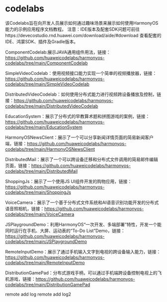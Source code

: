 # codelabs
该Codelabs旨在向开发人员展示如何通过趣味场景来展示如何使用HarmonyOS能力的示例应用程序文档教程。
注意：IDE版本及配套SDK问题可前往https://devecostudio.rnd.huawei.com/download/aide/#download 查看配套的IDE、鸿蒙SDK、插件及Gradle版本。

ComponentCodelab:展示JAVA通用组件用法，链接：https://github.com/huaweicodelabs/harmonyos-codelabs/tree/main/ComponentCodelab

SimpleVideoCodelab：使用视频接口能力实现一个简单的视频播放器，链接：https://github.com/huaweicodelabs/harmonyos-codelabs/tree/main/SimpleVideoCodelab

DistributedVideoCodelab：如何使用分布式能力进行视频跨设备播放及控制，链接：https://github.com/huaweicodelabs/harmonyos-codelabs/tree/main/DistributedVideoCodelab

EducationSystem：展示了分布式的早教算术题和拼图游戏的案例，链接：https://github.com/huaweicodelabs/harmonyos-codelabs/tree/main/EducationSystem

HarmonyOSNewsClient：展示了一个可以分享新闻详情页面的简易新闻客户端，链接：https://github.com/huaweicodelabs/harmonyos-codelabs/tree/main/HarmonyOSNewsClient

DistributedMail：展示了一个可以跨设备迁移和分布式文件调用的简易邮件编辑页面，链接：https://github.com/huaweicodelabs/harmonyos-codelabs/tree/main/DistributedMail

ShoppingJs：展示了一个使用JS UI组件开发的购物应用，链接：https://github.com/huaweicodelabs/harmonyos-codelabs/tree/main/ShoppingJs

VoiceCamera：展示了一个基于分布式文件系统和AI语音识别功能开发的分布式语音照相机，链接：https://github.com/huaweicodelabs/harmonyos-codelabs/tree/main/VoiceCamera

JSPlaygroundDemo：利用HarmonyOS“一次开发、多端部署”特性，开发一个能同时运行在手机、大屏、运动表的“To-Do List”Demo，链接：https://github.com/huaweicodelabs/harmonyos-codelabs/tree/main/JSPlaygroundDemo

RemoteInputDemo：展示了通过手机输入文字到电视的跨设备输入能力，链接：https://github.com/huaweicodelabs/harmonyos-codelabs/tree/main/RemoteInputDemo

DistributionGamePad：分布式游戏手柄，可以通过手机端跨设备控制电视上的飞机游戏，链接：https://github.com/huaweicodelabs/harmonyos-codelabs/tree/main/DistributionGamePad

remote add log
remote add log2

